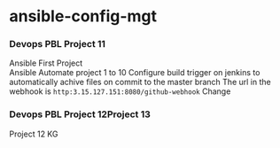 # ansible-config-mgt
### Devops PBL Project 11
Ansible First Project  
Ansible Automate project 1 to 10
Configure build trigger on jenkins to automatically achive files on commit to the master branch
The url in the webhook is `http:3.15.127.151:8080/github-webhook`
Change
### Devops PBL Project 12Project 13
Project 12 KG
